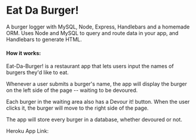 # Eat Da Burger! 

A burger logger with MySQL, Node, Express, Handlebars and a homemade ORM. Uses Node and MySQL to query and route data in your app, and Handlebars to generate HTML.

#### How it works:

Eat-Da-Burger! is a restaurant app that lets users input the names of burgers they'd like to eat.

Whenever a user submits a burger's name, the app will display the burger on the left side of the page -- waiting to be devoured.

Each burger in the waiting area also has a Devour it! button. When the user clicks it, the burger will move to the right side of the page.

The app will store every burger in a database, whether devoured or not.

Heroku App Link:
